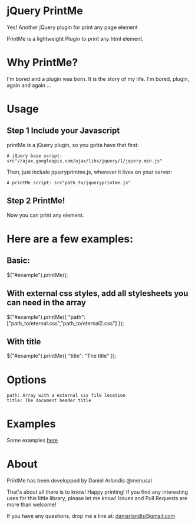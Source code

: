 
# jQuery PrintMe


Yes! Another jQuery plugin for print any page element

PrintMe is a lightweight Plugin to print any html element.


# Why PrintMe?


I'm bored and a plugin was born. It is the story of my life. I'm bored, plugin, again and again ...

# Usage


## Step 1  Include your Javascript


printMe is a jQuery plugin, so you gotta have that first:

	A jQuery base script: src"//ajax.googleapis.com/ajax/libs/jquery/1/jquery.min.js"

Then, just include jqueryprintme.js, wherever it lives on your server:

	A printMe script: src"path_to/jqueryprintme.js"

## Step 2  PrintMe!


Now you can print any element.

# Here are a few examples:

## Basic:


$("#example").printMe();

## With external css styles, add all stylesheets you can need in the array


$("#example").printMe({ "path": ["path_to/eternal.css","path_to/eternal2.css"] });

## With title


$("#example").printMe({ "title": "The title" });

# Options

	path: Array with a external css file location
	title: The document header title

# Examples

Some examples [here](http://www.daniarlandis.es/printMe/)

# About


PrintMe has been developped by Daniel Arlandis @menusal


That's about all there is to know! Happy printing! If you find any 
interesting uses for this little library, please let me know! 
Issues and Pull Requests are more than welcome! 

If you have any questions, drop me a line at: daniarlandis@gmail.com